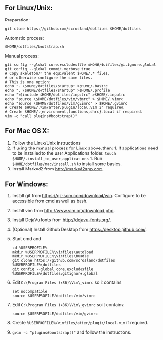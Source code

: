 ## For Linux/Unix:

Preparation:
  ```
  git clone https://github.com/scrosland/dotfiles $HOME/dotfiles
  ```

Automatic process:
  ```
  $HOME/dotfiles/bootstrap.sh
  ```

Manual process:
  ```
  git config --global core.excludesfile $HOME/dotfiles/gitignore.global
  git config --global commit.verbose true
  # Copy skeleton/* the equivalent $HOME/.* files,
  # or otherwise configure the same files.
  # This is one option:
  echo ". \$HOME/dotfiles/startup" >$HOME/.bashrc
  echo ". \$HOME/dotfiles/startup" >$HOME/.profile
  echo "\$include $HOME/dotfiles/inputrc" >$HOME/.inputrc
  echo "source \$HOME/dotfiles/vim/vimrc" > $HOME/.vimrc
  echo "source \$HOME/dotfiles/vim/gvimrc" > $HOME/.gvimrc
  # Create $HOME/.vim/after/plugin/local.vim if required.
  # Create $HOME/.{environment,functions,shrc}.local if required.
  vim -c "call plugins#bootstrap()"
  ```


## For Mac OS X:

  1. Follow the Linux/Unix instructions.
  1. If using the manual process for Linux above, then:
    1. If applications need to be installed to the user Applications folder:
    `touch $HOME/.install_to_user_applications`
    1. Run `$HOME/dotfiles/mac/install.sh` to install some basics.
  1. Install Marked2 from http://marked2app.com.


## For Windows:

  1. Install git from https://git-scm.com/download/win. Configure to be accessible from cmd as well as bash.

  1. Install vim from http://www.vim.org/download.php.

  1. Install DejaVu fonts from http://dejavu-fonts.org/.

  1. (Optional) Install Github Desktop from https://desktop.github.com/.

  1. Start cmd and

      ```
      cd %USERPROFILE%
      mkdir %USERPROFILE%\vimfiles\autoload
      mkdir %USERPROFILE%\vimfiles\bundle
      git clone https://github.com/scrosland/dotfiles %USERPROFILE%\dotfiles
      git config --global core.excludesfile %USERPROFILE%\dotfiles\gitignore.global
      ```

  1. Edit `C:\Program Files (x86)\Vim\_vimrc` so it contains:

      ```
      set nocompatible
      source $USERPROFILE/dotfiles/vim/vimrc
      ```

  1. Edit `C:\Program Files (x86)\Vim\_gvimrc` so it contains:

      ```
      source $USERPROFILE/dotfiles/vim/gvimrc
      ```

  1. Create `%USERPROFILE%/vimfiles/after/plugin/local.vim` if required.

  1. `gvim -c "plugins#bootstrap()"` and follow the instructions.

